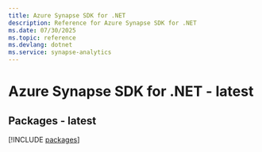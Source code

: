 ```yaml
---
title: Azure Synapse SDK for .NET
description: Reference for Azure Synapse SDK for .NET
ms.date: 07/30/2025
ms.topic: reference
ms.devlang: dotnet
ms.service: synapse-analytics
---
```

# Azure Synapse SDK for .NET - latest
## Packages - latest
[!INCLUDE [packages](synapse-index.md)]